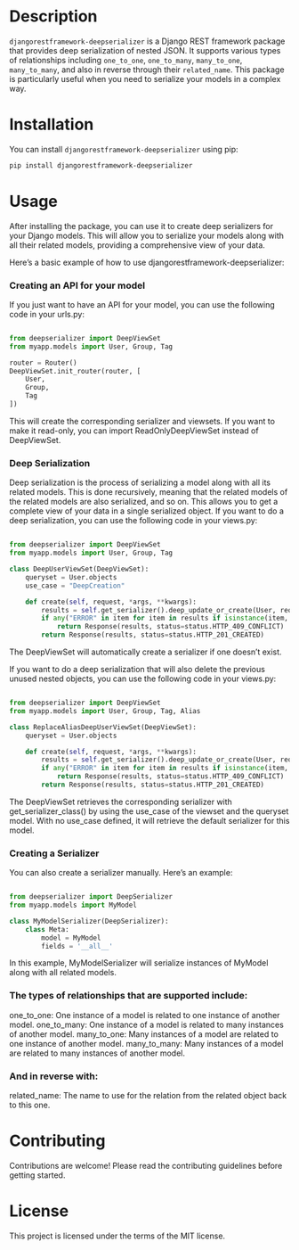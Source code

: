 # Description

`djangorestframework-deepserializer` is a Django REST framework package that provides deep serialization of nested JSON. It supports various types of relationships including `one_to_one`, `one_to_many`, `many_to_one`, `many_to_many`, and also in reverse through their `related_name`. This package is particularly useful when you need to serialize your models in a complex way.

# Installation

You can install `djangorestframework-deepserializer` using pip:

```bash
pip install djangorestframework-deepserializer
```

# Usage

After installing the package, you can use it to create deep serializers for your Django models. This will allow you to serialize your models along with all their related models, providing a comprehensive view of your data.

Here’s a basic example of how to use djangorestframework-deepserializer:

### Creating an API for your model
If you just want to have an API for your model, you can use the following code in your urls.py:

```Python

from deepserializer import DeepViewSet
from myapp.models import User, Group, Tag

router = Router()
DeepViewSet.init_router(router, [
    User,
    Group,
    Tag
])
```
This will create the corresponding serializer and viewsets. If you want to make it read-only, you can import ReadOnlyDeepViewSet instead of DeepViewSet.

### Deep Serialization
Deep serialization is the process of serializing a model along with all its related models. This is done recursively, meaning that the related models of the related models are also serialized, and so on. This allows you to get a complete view of your data in a single serialized object.
If you want to do a deep serialization, you can use the following code in your views.py:

```Python

from deepserializer import DeepViewSet
from myapp.models import User, Group, Tag

class DeepUserViewSet(DeepViewSet):
    queryset = User.objects
    use_case = "DeepCreation"

    def create(self, request, *args, **kwargs):
        results = self.get_serializer().deep_update_or_create(User, request.data)
        if any("ERROR" in item for item in results if isinstance(item, dict)):
            return Response(results, status=status.HTTP_409_CONFLICT)
        return Response(results, status=status.HTTP_201_CREATED)
```
The DeepViewSet will automatically create a serializer if one doesn’t exist.

If you want to do a deep serialization that will also delete the previous unused nested objects, you can use the following code in your views.py:

```Python

from deepserializer import DeepViewSet
from myapp.models import User, Group, Tag, Alias

class ReplaceAliasDeepUserViewSet(DeepViewSet):
    queryset = User.objects

    def create(self, request, *args, **kwargs):
        results = self.get_serializer().deep_update_or_create(User, request.data, delete_models=[Alias])
        if any("ERROR" in item for item in results if isinstance(item, dict)):
            return Response(results, status=status.HTTP_409_CONFLICT)
        return Response(results, status=status.HTTP_201_CREATED)
```
The DeepViewSet retrieves the corresponding serializer with get_serializer_class() by using the use_case of the viewset and the queryset model. With no use_case defined, it will retrieve the default serializer for this model.

### Creating a Serializer

You can also create a serializer manually. Here’s an example:

```Python

from deepserializer import DeepSerializer
from myapp.models import MyModel

class MyModelSerializer(DeepSerializer):
    class Meta:
        model = MyModel
        fields = '__all__'
```
In this example, MyModelSerializer will serialize instances of MyModel along with all related models.

### The types of relationships that are supported include:

one_to_one: One instance of a model is related to one instance of another model.
one_to_many: One instance of a model is related to many instances of another model.
many_to_one: Many instances of a model are related to one instance of another model.
many_to_many: Many instances of a model are related to many instances of another model.

### And in reverse with:

related_name: The name to use for the relation from the related object back to this one.

# Contributing

Contributions are welcome! Please read the contributing guidelines before getting started.

# License

This project is licensed under the terms of the MIT license.
